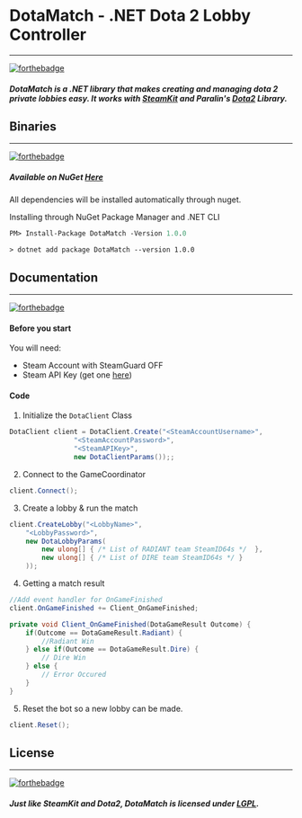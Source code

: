 # DotaMatch - .NET Dota 2 Lobby Controller
---
[![forthebadge](http://forthebadge.com/images/badges/made-with-c-sharp.svg)](http://forthebadge.com)
#####  DotaMatch is a .NET library that makes creating and managing dota 2 private lobbies easy. It works with [SteamKit](http://github.com/SteamRE/SteamKit) and Paralin's [Dota2](https://github.com/paralin/Dota2/) Library. 

## Binaries
---
[![forthebadge](http://forthebadge.com/images/badges/fuck-it-ship-it.svg)](http://forthebadge.com)
##### Available on NuGet [Here](https://www.nuget.org/packages/DotaMatch/1.0.0)
All dependencies will be installed automatically through nuget.

Installing through NuGet Package Manager and .NET CLI
```pm
PM> Install-Package DotaMatch -Version 1.0.0
```
```
> dotnet add package DotaMatch --version 1.0.0
```

## Documentation
---
[![forthebadge](http://forthebadge.com/images/badges/built-by-developers.svg)](http://forthebadge.com)
#### Before you start
You will need:
  - Steam Account with SteamGuard OFF
  - Steam API Key (get one [here](https://steamcommunity.com/dev/apikey))


#### Code
1. Initialize the `DotaClient` Class
```csharp
DotaClient client = DotaClient.Create("<SteamAccountUsername>",
                "<SteamAccountPassword>", 
                "<SteamAPIKey>", 
                new DotaClientParams());;
```
2. Connect to the GameCoordinator
```csharp
client.Connect();
```
3. Create a lobby & run the match
```csharp
client.CreateLobby("<LobbyName>",
    "<LobbyPassword>", 
    new DotaLobbyParams(
        new ulong[] { /* List of RADIANT team SteamID64s */  }, 
        new ulong[] { /* List of DIRE team SteamID64s */ }
    ));
```
4. Getting a match result
```csharp
//Add event handler for OnGameFinished
client.OnGameFinished += Client_OnGameFinished;
```
```csharp
private void Client_OnGameFinished(DotaGameResult Outcome) {
    if(Outcome == DotaGameResult.Radiant) {
        //Radiant Win
    } else if(Outcome == DotaGameResult.Dire) {
        // Dire Win
    } else {
        // Error Occured
    }
}
```
5. Reset the bot so a new lobby can be made.
```csharp
client.Reset();
```

## License
---
[![forthebadge](http://forthebadge.com/images/badges/contains-technical-debt.svg)](http://forthebadge.com)
##### Just like SteamKit and Dota2, DotaMatch is licensed under [LGPL](https://tldrlegal.com/license/gnu-lesser-general-public-license-v2.1-%28lgpl-2.1%29).